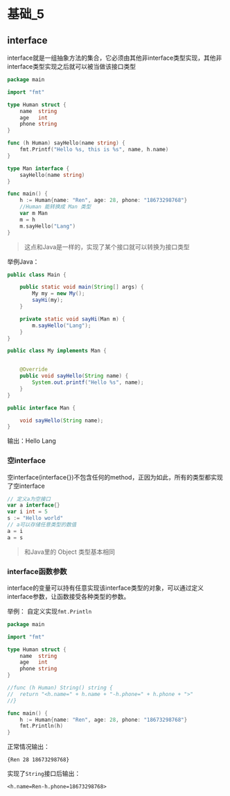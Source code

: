# 基础_5

## interface

interface就是一组抽象方法的集合，它必须由其他非interface类型实现，其他非interface类型实现之后就可以被当做该接口类型

```go
package main

import "fmt"

type Human struct {
	name  string
	age   int
	phone string
}

func (h Human) sayHello(name string) {
	fmt.Printf("Hello %s, this is %s", name, h.name)
}

type Man interface {
	sayHello(name string)
}

func main() {
    h := Human{name: "Ren", age: 28, phone: "18673298768"}
    //Human 能转换成 Man 类型
	var m Man
	m = h
	m.sayHello("Lang")
}
```

> 这点和Java是一样的，实现了某个接口就可以转换为接口类型

举例Java：

```java
public class Main {

    public static void main(String[] args) {
        My my = new My();
        sayHi(my);
    }

    private static void sayHi(Man m) {
        m.sayHello("Lang");
    }
}
```

```java
public class My implements Man {


    @Override
    public void sayHello(String name) {
        System.out.printf("Hello %s", name);
    }
}

```

```java
public interface Man {

    void sayHello(String name);
}
```

输出：Hello Lang

### 空interface

空interface(interface{})不包含任何的method，正因为如此，所有的类型都实现了空interface

```go
// 定义a为空接口
var a interface{}
var i int = 5
s := "Hello world"
// a可以存储任意类型的数值
a = i
a = s
```

> 和Java里的 Object 类型基本相同

### interface函数参数

interface的变量可以持有任意实现该interface类型的对象，可以通过定义interface参数，让函数接受各种类型的参数。

举例： 自定义实现`fmt.Println`

```go
package main

import "fmt"

type Human struct {
	name  string
	age   int
	phone string
}

//func (h Human) String() string {
//	return "<h.name=" + h.name + "-h.phone=" + h.phone + ">"
//}

func main() {
	h := Human{name: "Ren", age: 28, phone: "18673298768"}
	fmt.Println(h)
}
```

正常情况输出：

    {Ren 28 18673298768}

实现了`String`接口后输出：

    <h.name=Ren-h.phone=18673298768>